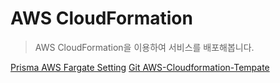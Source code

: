 # AWS CloudFormation
> AWS CloudFormation을 이용하여 서비스를 배포해봅니다.


[Prisma AWS Fargate Setting](https://www.prisma.io/tutorials/deploy-prisma-to-aws-fargate-ct14)
[Git AWS-Cloudformation-Tempate](https://github.com/awslabs/aws-cloudformation-templates)